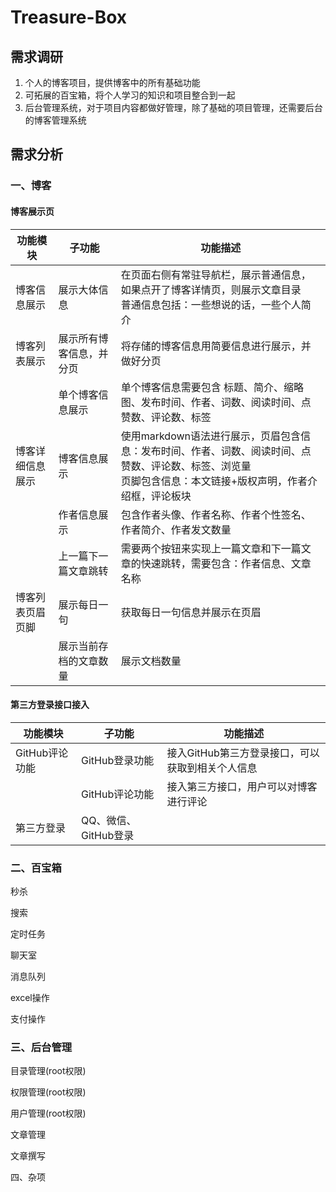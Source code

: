 # Treasure-Box

## 需求调研

1. 个人的博客项目，提供博客中的所有基础功能
2. 可拓展的百宝箱，将个人学习的知识和项目整合到一起
3. 后台管理系统，对于项目内容都做好管理，除了基础的项目管理，还需要后台的博客管理系统



## 需求分析

### 一、博客

#### 博客展示页

| 功能模块         | 子功能                   | 功能描述                                                     |
| ---------------- | ------------------------ | ------------------------------------------------------------ |
| 博客信息展示     | 展示大体信息             | 在页面右侧有常驻导航栏，展示普通信息，如果点开了博客详情页，则展示文章目录<br />普通信息包括：一些想说的话，一些个人简介 |
| 博客列表展示     | 展示所有博客信息，并分页 | 将存储的博客信息用简要信息进行展示，并做好分页               |
|                  | 单个博客信息展示         | 单个博客信息需要包含 标题、简介、缩略图、发布时间、作者、词数、阅读时间、点赞数、评论数、标签 |
| 博客详细信息展示 | 博客信息展示             | 使用markdown语法进行展示，页眉包含信息：发布时间、作者、词数、阅读时间、点赞数、评论数、标签、浏览量<br />页脚包含信息：本文链接+版权声明，作者介绍框，评论板块 |
|                  | 作者信息展示             | 包含作者头像、作者名称、作者个性签名、作者简介、作者发文数量 |
|                  | 上一篇下一篇文章跳转     | 需要两个按钮来实现上一篇文章和下一篇文章的快速跳转，需要包含：作者信息、文章名称 |
| 博客列表页眉页脚 | 展示每日一句             | 获取每日一句信息并展示在页眉                                 |
|                  | 展示当前存档的文章数量   | 展示文档数量                                                 |



#### 第三方登录接口接入

| 功能模块       | 子功能               | 功能描述                                         |
| -------------- | -------------------- | ------------------------------------------------ |
| GitHub评论功能 | GitHub登录功能       | 接入GitHub第三方登录接口，可以获取到相关个人信息 |
|                | GitHub评论功能       | 接入第三方接口，用户可以对博客进行评论           |
| 第三方登录     | QQ、微信、GitHub登录 |                                                  |



### 二、百宝箱

秒杀



搜索



定时任务



聊天室



消息队列



excel操作



支付操作



### 三、后台管理

目录管理(root权限)



权限管理(root权限)



用户管理(root权限)



文章管理



文章撰写







四、杂项